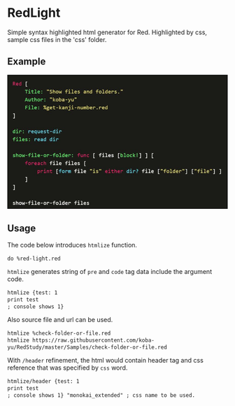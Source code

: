 # RedLight
Simple syntax highlighted html generator for Red.
Highlighted by css, sample css files in the 'css' folder.

## Example
![example image](./images/example.JPG)

## Usage

The code below introduces `htmlize` function.

```red
do %red-light.red
```

`htmlize` generates string of `pre` and `code` tag data include the argument code.

```red
htmlize {test: 1
print test
; console shows 1}
```

Also source file and url can be used.

```red
htmlize %check-folder-or-file.red
htmlize https://raw.githubusercontent.com/koba-yu/RedStudy/master/Samples/check-folder-or-file.red
```

With `/header` refinement, the html would contain header tag and css reference that was specified by `css` word.

```red
htmlize/header {test: 1
print test
; console shows 1} "monokai_extended" ; css name to be used.
```